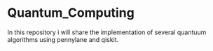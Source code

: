# Quantum_Computing
In this repository i will share the implementation of several quantuum algorithms using pennylane and qiskit.
